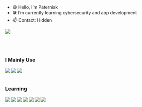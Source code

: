 - 😄 Hello, I’m Paterniak
- 🛠 I’m currently learning cybersecurity and app development
- 📫 Contact: Hidden

<img aling="left" src="https://github-readme-stats.vercel.app/api/top-langs/?username=Paterniak&layout=compact&theme=dracula&count_private=true">
<br><br><br><br>

<h3><b>I Mainly Use </b></h3>
<img align="left" src="https://img.shields.io/badge/Windows-0078D6?style=for-the-badge&logo=windows&logoColor=white">
<img align="left" src="https://img.shields.io/badge/Android-3DDC84?style=for-the-badge&logo=android&logoColor=white">
<img align="left" src="https://img.shields.io/badge/parrot_security-%2315E0ED.svg?style=for-the-badge&logo=parrotsecurity&logoColor=white">
<br><br>

<h3><b>Learning</b></h3>
<img align="left" src="https://img.shields.io/badge/mysql-4479A1.svg?style=for-the-badge&logo=mysql&logoColor=white">
<img align="left" src="https://img.shields.io/badge/angular-%23DD0031.svg?style=for-the-badge&logo=angular&logoColor=white">
<img align="left" src="https://img.shields.io/badge/bootstrap-%238511FA.svg?style=for-the-badge&logo=bootstrap&logoColor=white">
<img align="left" src="https://img.shields.io/badge/c%23-%23239120.svg?style=for-the-badge&logo=csharp&logoColor=white">
<img align="left" src="https://img.shields.io/badge/css3-%231572B6.svg?style=for-the-badge&logo=css3&logoColor=white">
<img align="left" src="https://img.shields.io/badge/html5-%23E34F26.svg?style=for-the-badge&logo=html5&logoColor=white">
<img align="left" src="https://img.shields.io/badge/javascript-%23323330.svg?style=for-the-badge&logo=javascript&logoColor=%23F7DF1E">






